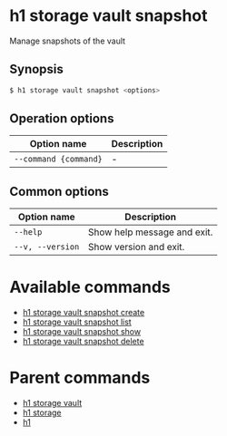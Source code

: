 
# h1 storage vault snapshot

Manage snapshots of the vault

## Synopsis

```bash
$ h1 storage vault snapshot <options>
```

## Operation options

| Option name               | Description |
| ------------------------- | ----------- |
| ```--command {command}``` | -           |

## Common options

| Option name          | Description                 |
| -------------------- | --------------------------- |
| ```--help```         | Show help message and exit. |
| ```--v, --version``` | Show version and exit.      |

# Available commands

* [h1 storage vault snapshot create](./create/README.md)
* [h1 storage vault snapshot list](./list/README.md)
* [h1 storage vault snapshot show](./show/README.md)
* [h1 storage vault snapshot delete](./delete/README.md)

# Parent commands

* [h1 storage vault](./../README.md)
* [h1 storage](./../../README.md)
* [h1](./../../../README.md)
